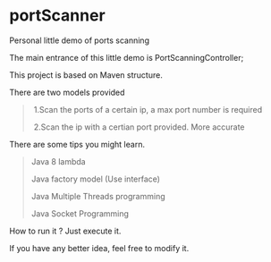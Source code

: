 # portScanner
Personal little demo of ports scanning

The main entrance of this little demo is PortScanningController;

This project is based on Maven structure.

There are two models provided

> ​	1.Scan the ports of a certain ip, a max port number is required
>
> ​	2.Scan the ip with a certian port provided. More accurate



There are some tips you might learn.

> Java 8 lambda
>
> Java factory model (Use interface)
>
> Java Multiple Threads programming
>
> Java Socket Programming



How to run it ? Just execute it.

If you have any better idea, feel free to modify it.